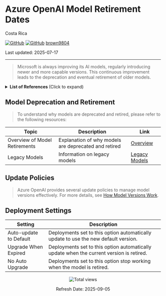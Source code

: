 #  Azure OpenAI Model Retirement Dates

Costa Rica

[![GitHub](https://badgen.net/badge/icon/github?icon=github&label)](https://github.com)
[![GitHub](https://img.shields.io/badge/--181717?logo=github&logoColor=ffffff)](https://github.com/)
[brown9804](https://github.com/brown9804)

Last updated: 2025-07-17

----------

>  Microsoft is always improving its AI models, regularly introducing newer and more capable versions. This continuous improvement leads to the deprecation and eventual retirement of older models. 


<details>
<summary><b> List of References </b> (Click to expand)</summary>

- [What You Need to Know About Azure OpenAI Model Version Upgrades](https://learn.microsoft.com/en-us/azure/ai-services/openai/concepts/model-versions#what-you-need-to-know-about-azure-openai-model-version-upgrades).
- [How model deprecations and retirements works](https://learn.microsoft.com/en-us/azure/ai-services/openai/concepts/model-retirements#overview)
- [Azure Open AI models retirement date + suggested models](https://learn.microsoft.com/en-us/azure/ai-services/openai/concepts/model-retirements#current-models) - Table
- [Available models + Features + limits](https://learn.microsoft.com/en-us/azure/ai-services/openai/concepts/models?tabs=global-standard%2Cstandard-chat-completions#gpt-4-and-gpt-4-turbo-models) - Tables
- [How model versions work](https://learn.microsoft.com/en-us/azure/ai-services/openai/concepts/model-versions#how-model-versions-work)
- [Deprecated models](https://learn.microsoft.com/en-us/azure/ai-services/openai/concepts/legacy-models) - legacy models
    
</details>

## Model Deprecation and Retirement

> To understand why models are deprecated and retired, please refer to the following resources:

| Topic | Description | Link |
|-------|-------------|------|
| Overview of Model Retirements | Explanation of why models are deprecated and retired | [Overview](https://learn.microsoft.com/en-us/azure/ai-services/openai/concepts/model-retirements#overview) |
| Legacy Models | Information on legacy models | [Legacy Models](https://learn.microsoft.com/en-us/azure/ai-services/openai/concepts/legacy-models) |

## Update Policies

> Azure OpenAI provides several update policies to manage model versions effectively. For more details, see [How Model Versions Work](https://learn.microsoft.com/en-us/azure/ai-services/openai/concepts/model-versions#how-model-versions-work).

## Deployment Settings

| Setting | Description |
|---------|-------------|
| Auto-update to Default | Deployments set to this option automatically update to use the new default version. |
| Upgrade When Expired | Deployments set to this option automatically update when the current version is retired. |
| No Auto Upgrade | Deployments set to this option stop working when the model is retired. |

<!-- START BADGE -->
<div align="center">
  <img src="https://img.shields.io/badge/Total%20views-1443-limegreen" alt="Total views">
  <p>Refresh Date: 2025-09-05</p>
</div>
<!-- END BADGE -->
